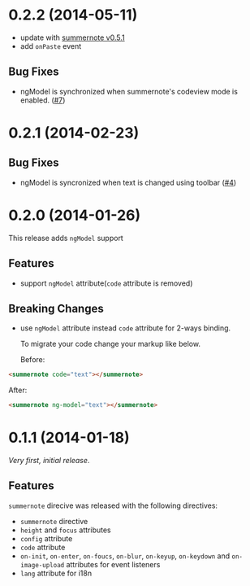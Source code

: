 # 0.2.2 (2014-05-11)

* update with [summernote v0.5.1](https://github.com/HackerWins/summernote/releases/tag/v0.5.1)
* add `onPaste` event

## Bug Fixes

* ngModel is synchronized when summernote's codeview mode is enabled.
  ([#7](https://github.com/outsideris/angular-summernote/issues/7))

# 0.2.1 (2014-02-23)

## Bug Fixes

* ngModel is syncronized when text is changed using toolbar
  ([#4](https://github.com/outsideris/angular-summernote/issues/4))

# 0.2.0 (2014-01-26)

This release adds `ngModel` support

## Features

* support `ngModel` attribute(`code` attribute is removed)

## Breaking Changes

* use `ngModel` attribute instead `code` attribute for 2-ways binding.

  To migrate your code change your markup like below.
    
  Before:

```html
<summernote code="text"></summernote>
```

  After:

```html
<summernote ng-model="text"></summernote>
```

# 0.1.1 (2014-01-18)

_Very first, initial release_.

## Features

`summernote` direcive was released with the following directives:

* `summernote` directive
* `height` and `focus` attributes
* `config` attribute
* `code` attribute 
* `on-init`, `on-enter`, `on-foucs`, `on-blur`, `on-keyup`,
  `on-keydown` and `on-image-upload` attributes for event listeners
* `lang` attribute for i18n

